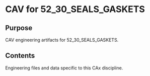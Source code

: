 # CAV for 52_30_SEALS_GASKETS

## Purpose
CAV engineering artifacts for 52_30_SEALS_GASKETS.

## Contents
Engineering files and data specific to this CAx discipline.
